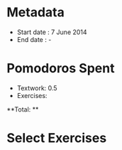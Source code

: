 Metadata
========

- Start date : 7 June 2014
- End date : -

Pomodoros Spent
==============

- Textwork: 0.5
- Exercises: 

**Total: **

Select Exercises
================

